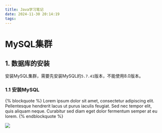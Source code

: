 ```yaml
---
title: Java学习笔记
date: 2024-11-30 20:14:19
tags:
---
```


# MySQL集群

## 1. 数据库的安装

安装MySQL集群，需要先安装MySQL的`5.7.41`版本，不能使用8.0版本。

### 1.1 安装MySQL

{% blockquote %}
Lorem ipsum dolor sit amet, consectetur adipiscing elit. Pellentesque hendrerit lacus ut purus iaculis feugiat. Sed nec tempor elit, quis aliquam neque. Curabitur sed diam eget dolor fermentum semper at eu lorem.
{% endblockquote %}


![](./java_mysql.png)

